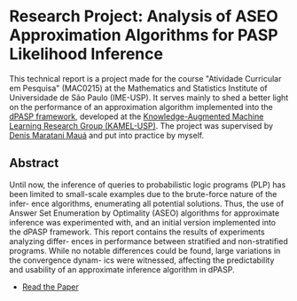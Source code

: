 # Research Project: Analysis of ASEO Approximation Algorithms for PASP Likelihood Inference

This technical report is a project made for the course "Atividade Curricular em Pesquisa" (MAC0215) at the Mathematics and Statistics Institute of Universidade de São Paulo (IME-USP). It serves mainly to shed a better light on the performance of an approximation algorithm implemented into the [dPASP framework](https://github.com/kamel-usp/dpasp), developed at the [Knowledge-Augmented Machine Learning Research Group (KAMEL-USP)](https://github.com/kamel-usp). The project was supervised by [Denis Maratani Mauá](https://www.ime.usp.br/ddm/) and put into practice by myself.


## Abstract

Until now, the inference of queries to probabilistic logic programs (PLP) has been limited to small-scale examples due to the brute-force nature of the infer- ence algorithms, enumerating all potential solutions. Thus, the use of Answer Set Enumeration by Optimality (ASEO) algorithms for approximate inference was experimented with, and an initial version implemented into the dPASP framework. This report contains the results of experiments analyzing differ- ences in performance between stratified and non-stratified programs. While no notable differences could be found, large variations in the convergence dynam- ics were witnessed, affecting the predictability and usability of an approximate inference algorithm in dPASP.

- [Read the Paper](./docs/paper.pdf)
